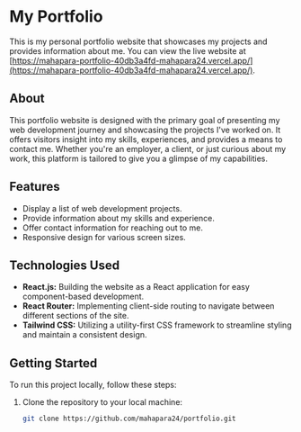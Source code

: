 # My Portfolio

This is my personal portfolio website that showcases my projects and provides information about me. You can view the live website at [https://mahapara-portfolio-40db3a4fd-mahapara24.vercel.app/](https://mahapara-portfolio-40db3a4fd-mahapara24.vercel.app/).


## About

This portfolio website is designed with the primary goal of presenting my web development journey and showcasing the projects I've worked on. It offers visitors insight into my skills, experiences, and provides a means to contact me. Whether you're an employer, a client, or just curious about my work, this platform is tailored to give you a glimpse of my capabilities.

## Features

- Display a list of web development projects.
- Provide information about my skills and experience.
- Offer contact information for reaching out to me.
- Responsive design for various screen sizes.

## Technologies Used

- **React.js:** Building the website as a React application for easy component-based development.
- **React Router:** Implementing client-side routing to navigate between different sections of the site.
- **Tailwind CSS:** Utilizing a utility-first CSS framework to streamline styling and maintain a consistent design.

## Getting Started

To run this project locally, follow these steps:

1. Clone the repository to your local machine:

   ```bash
   git clone https://github.com/mahapara24/portfolio.git

